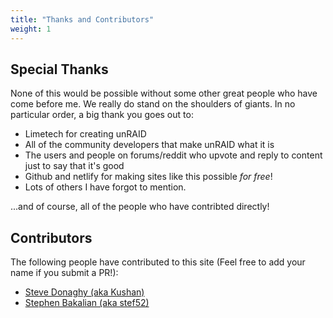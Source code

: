 ```yaml
---
title: "Thanks and Contributors"
weight: 1
---
```


## Special Thanks

None of this would be possible without some other great people who have come before me. We really do stand on the shoulders of giants. In no particular order, a big thank you goes out to:

* Limetech for creating unRAID
* All of the community developers that make unRAID what it is
* The users and people on forums/reddit who upvote and reply to content just to say that it's good
* Github and netlify for making sites like this possible _for free_!
* Lots of others I have forgot to mention.

...and of course, all of the people who have contribted directly!

## Contributors

The following people have contributed to this site (Feel free to add your name if you submit a PR!):

* [Steve Donaghy (aka Kushan)](https://github.com/neoKushan)
* [Stephen Bakalian (aka stef52)](https://github.com/stef52)
